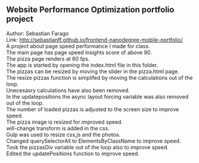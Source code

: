## Website Performance Optimization portfolio project
Author: Sebastian Farago</br>
Link: http://sebastianff.github.io/frontend-nanodegree-mobile-portfolio/</br>
A project about page speed performance I made for class.</br>
The main page has  page speed insights score of above 90.</br>
The pizza page renders at 60 fps.</br>
The app is started by opening the index.html file in this folder.<br>
The pizzas can be resized by moving the slider in the pizza.html page.<br>
The resize pizzas function is simplifed by moving the calculations out of the loop.<br>
Unecesasry calculations have also been removed.<br>
In the updatepositions the async layout forcing variable was also removed out of the loop.<br>
The number of loaded pizzas is adjusted to the screen size to improve speed.<br>
The pizza image is resized for improved speed.<br>
will-change transform is added in the css.<br>
Gulp was used to resize css,js and the photos.<br>
Changed querySelectorAll to ElementsByClassName to improve speed.<br>
Took the pizzasDiv variable out of the loop also to improve speed.<br>
Edited the updatePositions function to improve speed.<br>
